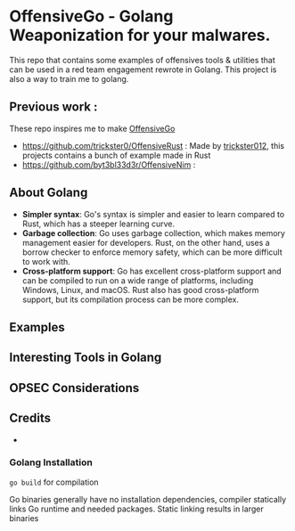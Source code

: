 # OffensiveGo - Golang Weaponization for your malwares.

This repo that contains some examples of offensives tools & utilities that can be used in a red team engagement rewrote in Golang. This project is also a way to train me to golang.

## Previous work :

These repo inspires me to make [OffensiveGo](https://github.com/RistBS/OffensiveGo)

- https://github.com/trickster0/OffensiveRust : Made by [trickster012](https://twitter.com/trickster012), this projects contains a bunch of example made in Rust
- https://github.com/byt3bl33d3r/OffensiveNim : 


## About Golang

- **Simpler syntax**: Go's syntax is simpler and easier to learn compared to Rust, which has a steeper learning curve.
- **Garbage collection**: Go uses garbage collection, which makes memory management easier for developers. Rust, on the other hand, uses a borrow checker to enforce memory safety, which can be more difficult to work with.
- **Cross-platform support**: Go has excellent cross-platform support and can be compiled to run on a wide range of platforms, including Windows, Linux, and macOS. Rust also has good cross-platform support, but its compilation process can be more complex.



## Examples 

## Interesting Tools in Golang

## OPSEC Considerations

## Credits

- 


### Golang Installation


`go build` for compilation 

Go binaries generally have no installation dependencies, compiler statically links Go runtime and needed packages. Static linking results in larger binaries
